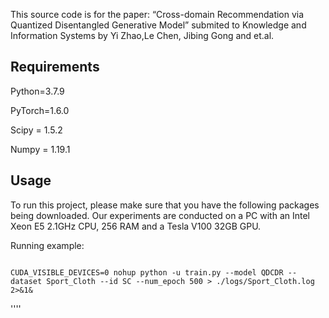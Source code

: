 This source code is for the paper: “Cross-domain Recommendation via Quantized Disentangled Generative Model” submited to Knowledge and Information Systems by Yi Zhao,Le Chen, Jibing Gong and et.al.

Requirements
---

Python=3.7.9

PyTorch=1.6.0

Scipy = 1.5.2

Numpy = 1.19.1

Usage
---

To run this project, please make sure that you have the following packages being downloaded. Our experiments are conducted on a PC with an Intel Xeon E5 2.1GHz CPU, 256 RAM and a Tesla V100 32GB GPU. 

Running example:

```shell

CUDA_VISIBLE_DEVICES=0 nohup python -u train.py --model QDCDR --dataset Sport_Cloth --id SC --num_epoch 500 > ./logs/Sport_Cloth.log 2>&1&

```

''''

